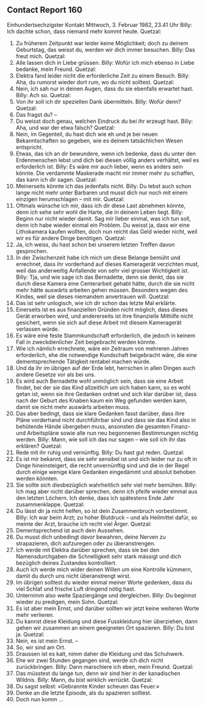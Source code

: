 ## Contact Report 160
Einhundertsechzigster Kontakt
Mittwoch, 3. Februar 1982, 23.41 Uhr
Billy:
Ich dachte schon, dass niemand mehr kommt heute.
Quetzal:
1. Zu früherem Zeitpunkt war leider keine Möglichkeit; doch zu deinem Geburtstag, das weisst du, werden wir dich immer besuchen.
Billy:
Das freut mich.
Quetzal:
2. Alle lassen dich in Liebe grüssen.
Billy:
Wofür ich mich ebenso in Liebe bedanke, mein Freund.
Quetzal:
3. Elektra fand leider nicht die erforderliche Zeit zu einem Besuch.
Billy:
Aha, du rumorst wieder dort rum, wo du nicht solltest.
Quetzal:
4. Nein, ich sah nur in deinen Augen, dass du sie ebenfalls erwartet hast.
Billy:
Ach so.
Quetzal:
5. Von ihr soll ich dir speziellen Dank übermitteln.
Billy:
Wofür denn?
Quetzal:
6. Das fragst du? –
7. Du weisst doch genau, welchen Eindruck du bei ihr erzeugt hast.
Billy:
Aha, und war der etwa falsch?
Quetzal:
8. Nein, im Gegenteil, du hast dich wie eh und je bei neuen Bekanntschaften so gegeben, wie es deinem tatsächlichen Wesen entspricht.
9. Etwas, das ich an dir bewundere, wenn ich bedenke, dass du unter den Erdenmenschen lebst und dich bei diesen völlig anders verhältst, weil es erforderlich ist.
Billy:
Es wäre mir auch lieber, wenn es anders sein könnte. Die verdammte Maskerade macht mir immer mehr zu schaffen, das kann ich dir sagen.
Quetzal:
10. Meinerseits könnte ich das jedenfalls nicht.
Billy:
Du lebst auch schon lange nicht mehr unter Barbaren und musst dich nur noch mit einem einzigen herumschlagen – mit mir.
Quetzal:
11. Oftmals wünsche ich mir, dass ich dir diese Last abnehmen könnte, denn ich sehe sehr wohl die Harte, die in deinem Leben liegt.
Billy:
Beginn nur nicht wieder damit. Sag mir lieber einmal, was ich tun soll, denn ich habe wieder einmal ein Problem. Du weisst ja, dass wir eine Lithokamera kaufen wollten, doch nun reicht das Geld wieder nicht, weil wir es für andere Dinge benötigen.
Quetzal:
12. Ja, ich weiss, du hast schon bei unserem letzten Treffen davon gesprochen.
13. In der Zwischenzeit habe ich mich um diese Belange bemüht und errechnet, dass ihr vorderhand auf dieses Kameragerät verzichten must, weil das anderweitig Anfallende von sehr viel grosser Wichtigkeit ist.
Billy:
Tja, und wie sage ich das Bernadette, denn sie denkt, das sie durch diese Kamera eine Centerarbeit gehabt hätte, durch die sie nicht mehr hätte auswärts arbeiten gehen müssen. Besonders wegen des Kindes, weil sie dieses niemandem anvertrauen will.
Quetzal:
14. Das ist sehr unlogisch, wie ich dir schon das letzte Mal erklärte.
15. Einerseits ist es aus finanziellen Gründen nicht möglich, dass dieses Gerät erworben wird, und andererseits ist ihre finanzielle Mithilfe nicht gesichert, wenn sie sich auf diese Arbeit mit diesem Kameragerät verlassen würde.
16. Es wäre eine feste Stammkundschaft erforderlich, die jedoch in keinem Fall in zweckdienlicher Zeit beigebracht werden könnte.
17. Wie ich nämlich errechnete, wäre ein Zeitraum von mehreren Jahren erforderlich, ehe die notwendige Kundschaft beigebracht wäre, die eine dementsprechende Tätigkeit rentabel machen würde.
18. Und da ihr im übrigen auf der Erde lebt, herrschen in allen Dingen auch andere Gesetze vor als bei uns.
19. Es wird auch Bernadette wohl unmöglich sein, dass sie eine Arbeit findet, bei der sie das Kind allzeitlich um sich haben kann, so es wohl getan ist, wenn sie ihre Gedanken ordnet und sich klar darüber ist, dass nach der Geburt des Knaben kaum ein Weg gefunden werden kann, damit sie nicht mehr auswärts arbeiten muss.
20. Das aber bedingt, dass sie klare Gedanken fasst darüber, dass ihre Pläne vorderhand nicht durchführbar sind und dass sie das Kind also in behütende Hände übergeben muss, ansonsten die gesamten Finanz- und Arbeitspläne sowie alle nun neu begonnenen Bestimmungen nichtig werden.
Billy:
Mann, wie soll ich das nur sagen – wie soll ich ihr das erklären?
Quetzal:
21. Rede mit ihr ruhig und vernünftig.
Billy:
Du hast gut reden.
Quetzal:
22. Es ist mir bekannt, dass sie sehr sensibel ist und sich leider nur zu oft in Dinge hineinsteigert, die recht unvernünftig sind und die in der Regel durch einige wenige klare Gedanken eingedämmt und absolut behoben werden könnten.
23. Sie sollte sich diesbezüglich wahrheitlich sehr viel mehr bemühen.
Billy:
Ich mag aber nicht darüber sprechen, denn ich pfeife wieder einmal aus den letzten Löchern. Ich denke, dass ich spätestens Ende Jahr zusammenklappe.
Quetzal:
24. Du lässt dir ja nicht helfen, so ist dein Zusammenbruch vorbestimmt.
Billy:
Ich war beim Arzt; zu hoher Blutdruck – und als Heilmittel dafür, so meinte der Arzt, brauche ich recht viel Ärger.
Quetzal:
25. Dementsprechend ist auch dein Aussehen.
26. Du musst dich unbedingt davor bewahren, deine Nerven zu strapazieren, dich aufzuregen oder zu überanstrengen.
27. Ich werde mit Elektra darüber sprechen, dass sie bei den Namensdurchgaben die Schnelligkeit sehr stark mässigt und dich bezüglich deines Zustandes kontrolliert.
28. Auch ich werde mich wider deinen Willen um eine Kontrolle kümmern, damit du durch uns nicht überanstrengt wirst.
29. Im übrigen solltest du wieder einmal meiner Worte gedenken, dass du viel Schlaf und frische Luft dringend nötig hast.
30. Unternimm also weite Spaziergänge und dergleichen.
Billy:
Du beginnst wieder zu predigen, mein Sohn.
Quetzal:
31. Es ist aber mein Ernst, und darüber sollten wir jetzt keine weiteren Worte mehr verlieren.
32. Du kannst diese Kleidung und diese Fusskleidung hier überziehen, dann gehen wir zusammen an einem geeigneten Ort spazieren.
Billy:
Du bist ja.
Quetzal:
33. Nein, es ist mein Ernst. –
34. So, wir sind am Ort.
35. Draussen ist es kalt, nimm daher die Kleidung und das Schuhwerk.
36. Ehe wir zwei Stunden gegangen sind, werde ich dich nicht zurückbringen.
Billy:
Dann marschiere ich eben, mein Freund.
Quetzal:
37. Das müsstest du lange tun, denn wir sind hier in der kanadischen Wildnis.
Billy:
Mann, du bist wirklich verrückt.
Quetzal:
38. Du sagst selbst: «Gebrannte Kinder scheuen das Feuer.»
39. Denke an die letzte Episode, als du spazieren solltest.
40. Doch nun komm …